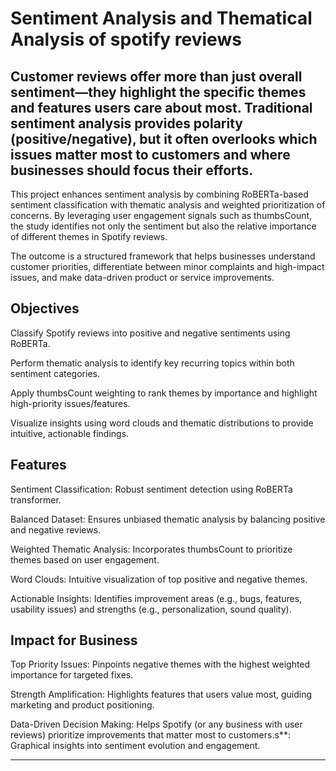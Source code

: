 # Sentiment Analysis and Thematical Analysis of spotify reviews 
## Customer reviews offer more than just overall sentiment—they highlight the specific themes and features users care about most. Traditional sentiment analysis provides polarity (positive/negative), but it often overlooks which issues matter most to customers and where businesses should focus their efforts.

This project enhances sentiment analysis by combining RoBERTa-based sentiment classification with thematic analysis and weighted prioritization of concerns. By leveraging user engagement signals such as thumbsCount, the study identifies not only the sentiment but also the relative importance of different themes in Spotify reviews.

The outcome is a structured framework that helps businesses understand customer priorities, differentiate between minor complaints and high-impact issues, and make data-driven product or service improvements.

## Objectives

Classify Spotify reviews into positive and negative sentiments using RoBERTa.

Perform thematic analysis to identify key recurring topics within both sentiment categories.

Apply thumbsCount weighting to rank themes by importance and highlight high-priority issues/features.

Visualize insights using word clouds and thematic distributions to provide intuitive, actionable findings.

## Features

Sentiment Classification: Robust sentiment detection using RoBERTa transformer.

Balanced Dataset: Ensures unbiased thematic analysis by balancing positive and negative reviews.

Weighted Thematic Analysis: Incorporates thumbsCount to prioritize themes based on user engagement.

Word Clouds: Intuitive visualization of top positive and negative themes.

Actionable Insights: Identifies improvement areas (e.g., bugs, features, usability issues) and strengths (e.g., personalization, sound quality).

## Impact for Business

Top Priority Issues: Pinpoints negative themes with the highest weighted importance for targeted fixes.

Strength Amplification: Highlights features that users value most, guiding marketing and product positioning.

Data-Driven Decision Making: Helps Spotify (or any business with user reviews) prioritize improvements that matter most to customers.s**: Graphical insights into sentiment evolution and engagement.  

---
